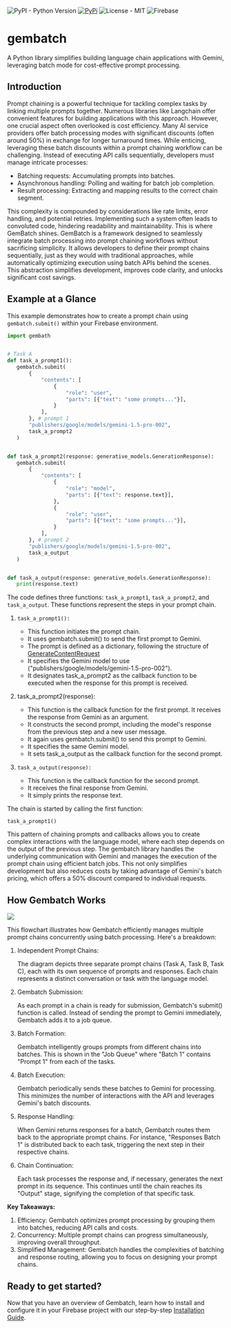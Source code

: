 ![PyPI - Python Version](https://img.shields.io/pypi/pyversions/gembatch)
[![PyPi](https://img.shields.io/badge/gembatch-v0.1.6-blue?logo=python)](https://pypi.org/project/gembatch/)
![License - MIT](https://img.shields.io/github/license/blueworrybear/gembatch.svg)
![Firebase](https://img.shields.io/badge/Fireabse-orange?logo=firebase)


# gembatch

A Python library simplifies building language chain applications with Gemini, leveraging batch mode for cost-effective prompt processing.

## Introduction

Prompt chaining is a powerful technique for tackling complex tasks by linking multiple prompts together. Numerous libraries like Langchain offer convenient features for building applications with this approach. However, one crucial aspect often overlooked is cost efficiency.
Many AI service providers offer batch processing modes with significant discounts (often around 50%) in exchange for longer turnaround times. While enticing, leveraging these batch discounts within a prompt chaining workflow can be challenging. Instead of executing API calls sequentially, developers must manage intricate processes:

- Batching requests: Accumulating prompts into batches.
- Asynchronous handling: Polling and waiting for batch job completion.
- Result processing: Extracting and mapping results to the correct chain segment.

This complexity is compounded by considerations like rate limits, error handling, and potential retries. Implementing such a system often leads to convoluted code, hindering readability and maintainability.
This is where GemBatch shines. GemBatch is a framework designed to seamlessly integrate batch processing into prompt chaining workflows without sacrificing simplicity. It allows developers to define their prompt chains sequentially, just as they would with traditional approaches, while automatically optimizing execution using batch APIs behind the scenes. This abstraction simplifies development, improves code clarity, and unlocks significant cost savings.

## Example at a Glance

This example demonstrates how to create a prompt chain using `gembatch.submit()` within your Firebase environment.

```py
import gembath


# Task A
def task_a_prompt1():
   gembatch.submit(
       {
           "contents": [
               {
                   "role": "user",
                   "parts": [{"text": "some prompts..."}],
               }
           ],
       }, # prompt 1
       "publishers/google/models/gemini-1.5-pro-002",
       task_a_prompt2
   )


def task_a_prompt2(response: generative_models.GenerationResponse):
   gembatch.submit(
       {
           "contents": [
               {
                   "role": "model",
                   "parts": [{"text": response.text}],
               },
               {
                   "role": "user",
                   "parts": [{"text": "some prompts..."}],
               }
           ],
       }, # prompt 2
       "publishers/google/models/gemini-1.5-pro-002",
       task_a_output
   )


def task_a_output(response: generative_models.GenerationResponse):
   print(response.text)

```

The code defines three functions: `task_a_prompt1`, `task_a_prompt2`, and `task_a_output`. These functions represent the steps in your prompt chain.

1. `task_a_prompt1():`

    - This function initiates the prompt chain.
    - It uses gembatch.submit() to send the first prompt to Gemini.
    - The prompt is defined as a dictionary, following the structure of [GenerateContentRequest](https://cloud.google.com/vertex-ai/generative-ai/docs/model-reference/inference#request_body)
    - It specifies the Gemini model to use ("publishers/google/models/gemini-1.5-pro-002").
    - It designates task_a_prompt2 as the callback function to be executed when the response for this prompt is received.

2. task_a_prompt2(response):

    - This function is the callback function for the first prompt. It receives the response from Gemini as an argument.
    - It constructs the second prompt, including the model's response from the previous step and a new user message.
    - It again uses gembatch.submit() to send this prompt to Gemini.
    - It specifies the same Gemini model.
    - It sets task_a_output as the callback function for the second prompt.

3. `task_a_output(response):`

    - This function is the callback function for the second prompt.
    - It receives the final response from Gemini.
    - It simply prints the response text.

The chain is started by calling the first function:

```
task_a_prompt1()
```

This pattern of chaining prompts and callbacks allows you to create complex interactions with the language model, where each step depends on the output of the previous step. The gembatch library handles the underlying communication with Gemini and manages the execution of the prompt chain using efficient batch jobs. This not only simplifies development but also reduces costs by taking advantage of Gemini's batch pricing, which offers a 50% discount compared to individual requests.


## How Gembatch Works

![](./docs/gembatch_steps.gif)

This flowchart illustrates how Gembatch efficiently manages multiple prompt chains concurrently using batch processing. Here's a breakdown:

1. Independent Prompt Chains:

    The diagram depicts three separate prompt chains (Task A, Task B, Task C), each with its own sequence of prompts and responses.
    Each chain represents a distinct conversation or task with the language model.

2. Gembatch Submission:

    As each prompt in a chain is ready for submission, Gembatch's submit() function is called.
    Instead of sending the prompt to Gemini immediately, Gembatch adds it to a job queue.

3. Batch Formation:

    Gembatch intelligently groups prompts from different chains into batches.
    This is shown in the "Job Queue" where "Batch 1" contains "Prompt 1" from each of the tasks.

4. Batch Execution:

    Gembatch periodically sends these batches to Gemini for processing.
    This minimizes the number of interactions with the API and leverages Gemini's batch discounts.

5. Response Handling:

    When Gemini returns responses for a batch, Gembatch routes them back to the appropriate prompt chains.
    For instance, "Responses Batch 1" is distributed back to each task, triggering the next step in their respective chains.

6. Chain Continuation:

    Each task processes the response and, if necessary, generates the next prompt in its sequence.
    This continues until the chain reaches its "Output" stage, signifying the completion of that specific task.

**Key Takeaways:**

1. Efficiency: Gembatch optimizes prompt processing by grouping them into batches, reducing API calls and costs.
2. Concurrency: Multiple prompt chains can progress simultaneously, improving overall throughput.
3. Simplified Management: Gembatch handles the complexities of batching and response routing, allowing you to focus on designing your prompt chains.

## Ready to get started?

Now that you have an overview of Gembatch, learn how to install and configure it in your Firebase project with our step-by-step [Installation Guide](./docs/installation.md).
